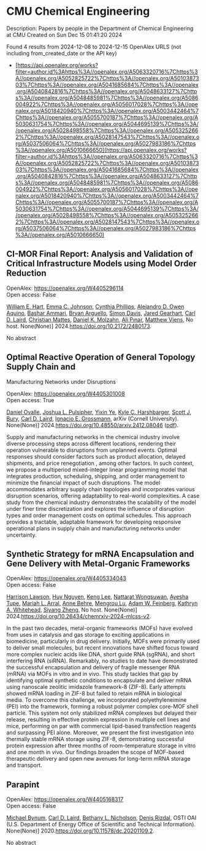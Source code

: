 # CMU Chemical Engineering
Description: Papers by people in the Department of Chemical Engineering at CMU
Created on Sun Dec 15 01:41:20 2024

Found 4 results from 2024-12-08 to 2024-12-15
OpenAlex URLS (not including from_created_date or the API key)
- [https://api.openalex.org/works?filter=author.id%3Ahttps%3A//openalex.org/A5063320716%7Chttps%3A//openalex.org/A5052825722%7Chttps%3A//openalex.org/A5010387303%7Chttps%3A//openalex.org/A5041685684%7Chttps%3A//openalex.org/A5040842816%7Chttps%3A//openalex.org/A5048633127%7Chttps%3A//openalex.org/A5048485981%7Chttps%3A//openalex.org/A5086004922%7Chttps%3A//openalex.org/A5056017028%7Chttps%3A//openalex.org/A5018420940%7Chttps%3A//openalex.org/A5003442464%7Chttps%3A//openalex.org/A5055700187%7Chttps%3A//openalex.org/A5030631754%7Chttps%3A//openalex.org/A5044695139%7Chttps%3A//openalex.org/A5028498558%7Chttps%3A//openalex.org/A5053252662%7Chttps%3A//openalex.org/A5028147543%7Chttps%3A//openalex.org/A5037506064%7Chttps%3A//openalex.org/A5027983186%7Chttps%3A//openalex.org/A5010666650](https://api.openalex.org/works?filter=author.id%3Ahttps%3A//openalex.org/A5063320716%7Chttps%3A//openalex.org/A5052825722%7Chttps%3A//openalex.org/A5010387303%7Chttps%3A//openalex.org/A5041685684%7Chttps%3A//openalex.org/A5040842816%7Chttps%3A//openalex.org/A5048633127%7Chttps%3A//openalex.org/A5048485981%7Chttps%3A//openalex.org/A5086004922%7Chttps%3A//openalex.org/A5056017028%7Chttps%3A//openalex.org/A5018420940%7Chttps%3A//openalex.org/A5003442464%7Chttps%3A//openalex.org/A5055700187%7Chttps%3A//openalex.org/A5030631754%7Chttps%3A//openalex.org/A5044695139%7Chttps%3A//openalex.org/A5028498558%7Chttps%3A//openalex.org/A5053252662%7Chttps%3A//openalex.org/A5028147543%7Chttps%3A//openalex.org/A5037506064%7Chttps%3A//openalex.org/A5027983186%7Chttps%3A//openalex.org/A5010666650)

## CI-MOR Final Report: Analysis and Validation of Critical Infrastructure Models using Model Order Reduction   

OpenAlex: https://openalex.org/W4405296114    
Open access: False
    
[William E. Hart](https://openalex.org/A5102842741), [Emma C. Johnson](https://openalex.org/A5012200474), [Cynthia Phillips](https://openalex.org/A5108672713), [Alejandro D. Owen Aquino](https://openalex.org/A5050937355), [Bashar Ammari](https://openalex.org/A5092486945), [Bryan Arguello](https://openalex.org/A5023975957), [Simon Davis](https://openalex.org/A5008487850), [Jared Gearhart](https://openalex.org/A5061417540), [Carl D. Laird](https://openalex.org/A5030631754), [Christian Mattes](https://openalex.org/A5088474856), [Daniel K. Molzahn](https://openalex.org/A5046432907), [Ali Pınar](https://openalex.org/A5101869105), [Matthew Viens](https://openalex.org/A10000010492), No host. None(None)] 2024.https://doi.org/10.2172/2480173.
    
No abstract    

    

## Optimal Reactive Operation of General Topology Supply Chain and
  Manufacturing Networks under Disruptions   

OpenAlex: https://openalex.org/W4405301008    
Open access: True
    
[Daniel Ovalle](https://openalex.org/A5067396423), [Joshua L. Pulsipher](https://openalex.org/A5036452308), [Yixin Ye](https://openalex.org/A5074409626), [Kyle C. Harshbarger](https://openalex.org/A5092563435), [Scott J. Bury](https://openalex.org/A5054868519), [Carl D. Laird](https://openalex.org/A5030631754), [Ignacio E. Grossmann](https://openalex.org/A5056017028), arXiv (Cornell University). None(None)] 2024.https://doi.org/10.48550/arxiv.2412.08046 ([pdf](http://arxiv.org/pdf/2412.08046)).
    
Supply and manufacturing networks in the chemical industry involve diverse processing steps across different locations, rendering their operation vulnerable to disruptions from unplanned events. Optimal responses should consider factors such as product allocation, delayed shipments, and price renegotiation , among other factors. In such context, we propose a multiperiod mixed-integer linear programming model that integrates production, scheduling, shipping, and order management to minimize the financial impact of such disruptions. The model accommodates arbitrary supply chain topologies and incorporates various disruption scenarios, offering adaptability to real-world complexities. A case study from the chemical industry demonstrates the scalability of the model under finer time discretization and explores the influence of disruption types and order management costs on optimal schedules. This approach provides a tractable, adaptable framework for developing responsive operational plans in supply chain and manufacturing networks under uncertainty.    

    

## Synthetic Strategy for mRNA Encapsulation and Gene Delivery with Metal-Organic Frameworks   

OpenAlex: https://openalex.org/W4405334043    
Open access: False
    
[Harrison Lawson](https://openalex.org/A5012514972), [Huy Nguyen](https://openalex.org/A5001785029), [Keng Lee](https://openalex.org/A5104279852), [Nattarat Wongsuwan](https://openalex.org/A5050359036), [Ayesha Tupe](https://openalex.org/A5095379199), [Mariah L. Arral](https://openalex.org/A5049474410), [Anne Behre](https://openalex.org/A5085559862), [Mengrou Lu](https://openalex.org/A5110813392), [Adam W. Feinberg](https://openalex.org/A5086659893), [Kathryn A. Whitehead](https://openalex.org/A5010666650), [Siyang Zheng](https://openalex.org/A5086903169), No host. None(None)] 2024.https://doi.org/10.26434/chemrxiv-2024-mlcss-v2.
    
In the past two decades, metal-organic frameworks (MOFs) have evolved from uses in catalysis and gas storage to exciting applications in biomedicine, particularly in drug delivery. Initially, MOFs were primarily used to deliver small molecules, but recent innovations have shifted focus toward more complex nucleic acids like DNA, short guide RNA (sgRNA), and short interfering RNA (siRNA). Remarkably, no studies to date have demonstrated the successful encapsulation and delivery of fragile messenger RNA (mRNA) via MOFs in vitro and in vivo. This study tackles that gap by identifying optimal synthetic conditions to encapsulate and deliver mRNA using nanoscale zeolitic imidazole framework-8 (ZIF-8). Early attempts showed mRNA loading in ZIF-8 but failed to retain mRNA in biological media. To overcome this challenge, we incorporated polyethyleneimine (PEI) into the framework, forming a robust polymer complex core-MOF shell particle. This system not only stabilized mRNA complexes but delayed their release, resulting in effective protein expression in multiple cell lines and mice, performing on par with commercial lipid-based transfection reagents and surpassing PEI alone. Moreover, we present the first investigation into thermally stable mRNA storage using ZIF-8, demonstrating successful protein expression after three months of room-temperature storage in vitro and one month in vivo. Our findings broaden the scope of MOF-based therapeutic delivery and open new avenues for long-term mRNA storage and transport.    

    

## Parapint   

OpenAlex: https://openalex.org/W4405168317    
Open access: False
    
[Michael Bynum](https://openalex.org/A5031357535), [Carl D. Laird](https://openalex.org/A5030631754), [Bethany L. Nicholson](https://openalex.org/A5071938321), [Denis Rizdal](https://openalex.org/A5115055515), OSTI OAI (U.S. Department of Energy Office of Scientific and Technical Information). None(None)] 2020.https://doi.org/10.11578/dc.20201109.2.
    
No abstract    

    

